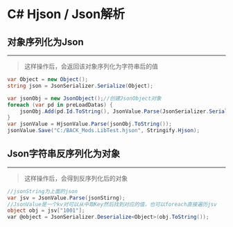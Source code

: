 # C# Hjson / Json解析

## 对象序列化为Json

---

> 这样操作后，会返回该对象序列化为字符串后的值

```cs
var Object = new Object();
string json = JsonSerializer.Serialize(Object);
```



```cs
var jsonObj = new JsonObject();//创建JsonObject对象
foreach (var pd in preLoadDatas) {
    jsonObj.Add(pd.Id.ToString(), JsonValue.Parse(JsonSerializer.Serialize(pd)));
}
var jsonValue = HjsonValue.Parse(jsonObj.ToString());
jsonValue.Save("C:/BACK_Mods.LibTest.hjson", Stringify.Hjson);

```





## Json字符串反序列化为对象

---

> 这样操作后，会得到反序列化后的对象

```cs
//jsonString为上面的json
var jsv = JsonValue.Parse(jsonStirng);
//JsonValue是一个kv对可以从中取Key然后找到对应的值，也可以foreach直接遍历jsv
object obj = jsv["1001"];
var @object = JsonSerializer.Deserialize<Object>(obj.ToString());
```

